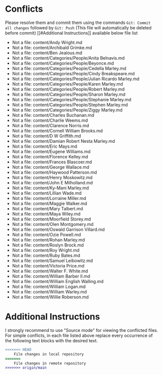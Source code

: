 # Conflicts
Please resolve them and commit them using the commands `Git: Commit all changes` followed by `Git: Push`
(This file will automatically be deleted before commit)
[[#Additional Instructions]] available below file list

- Not a file: content/Andy Wright.md
- Not a file: content/Archibald Grimke.md
- Not a file: content/Ben Jealous.md
- Not a file: content/Categories/People/Anita Belnavis.md
- Not a file: content/Categories/People/Beyonce.md
- Not a file: content/Categories/People/Cedella Marley.md
- Not a file: content/Categories/People/Cindy Breakspeare.md
- Not a file: content/Categories/People/Julian Ricardo Marley.md
- Not a file: content/Categories/People/Karen Marley.md
- Not a file: content/Categories/People/Robert Marley.md
- Not a file: content/Categories/People/Sharon Marley.md
- Not a file: content/Categories/People/Stephanie Marley.md
- Not a file: content/Categories/People/Stephen Marley.md
- Not a file: content/Categories/People/Ziggy Marley.md
- Not a file: content/Charles Buchanan.md
- Not a file: content/Charlie Weems.md
- Not a file: content/Clarence Norris.md
- Not a file: content/Cornell William Brooks.md
- Not a file: content/D W Griffith.md
- Not a file: content/Damian Robert Nesta Marley.md
- Not a file: content/Eric Mays.md
- Not a file: content/Eugene Williams.md
- Not a file: content/Florence Kelley.md
- Not a file: content/Frances Blascoer.md
- Not a file: content/George Wallace.md
- Not a file: content/Haywood Patterson.md
- Not a file: content/Henry Moskowitz.md
- Not a file: content/John E Milholland.md
- Not a file: content/Ky-Mani Marley.md
- Not a file: content/Lillian Wade.md
- Not a file: content/Lorraine Miller.md
- Not a file: content/Maggie Walker.md
- Not a file: content/Mary Talbert.md
- Not a file: content/Maya Wiley.md
- Not a file: content/Moorfield Storey.md
- Not a file: content/Olen Montgomery.md
- Not a file: content/Oswald Garrison Villard.md
- Not a file: content/Ozie Powell.md
- Not a file: content/Rohan Marley.md
- Not a file: content/Roslyn Brock.md
- Not a file: content/Roy Wright.md
- Not a file: content/Ruby Bates.md
- Not a file: content/Samuel Leibowitz.md
- Not a file: content/Victoria Price.md
- Not a file: content/Walter F. White.md
- Not a file: content/William Barber II.md
- Not a file: content/William English Walling.md
- Not a file: content/William Logan.md
- Not a file: content/William Warley.md
- Not a file: content/Willie Roberson.md

# Additional Instructions
I strongly recommend to use "Source mode" for viewing the conflicted files. For simple conflicts, in each file listed above replace every occurrence of the following text blocks with the desired text.

```diff
<<<<<<< HEAD
    File changes in local repository
=======
    File changes in remote repository
>>>>>>> origin/main
```